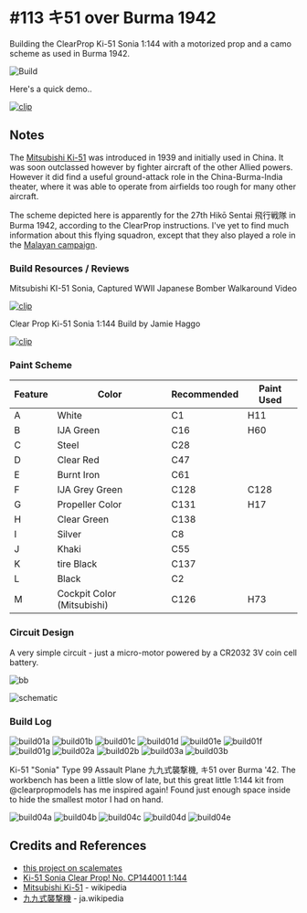 # #113 キ51 over Burma 1942

Building the ClearProp Ki-51 Sonia 1:144 with a motorized prop and a camo scheme as used in Burma 1942.

![Build](./assets/Ki51Burma_build.jpg?raw=true)

Here's a quick demo..

[![clip](https://img.youtube.com/vi/i48T5ShH0ek/0.jpg)](https://www.youtube.com/watch?v=i48T5ShH0ek)

## Notes

The [Mitsubishi Ki-51](https://en.wikipedia.org/wiki/Mitsubishi_Ki-51)
was introduced in 1939 and initially used in China. It was soon outclassed however by fighter aircraft of the other Allied powers.
However it did find a useful ground-attack role in the China-Burma-India theater, where it was able to operate from airfields too rough for many other aircraft.

The scheme depicted here is apparently for the 27th Hikō Sentai 飛行戦隊 in Burma 1942, according to the ClearProp instructions.
I've yet to find much information about this flying squadron, except that they also played a role in the
[Malayan campaign](https://en.wikipedia.org/wiki/Japanese_order_of_battle_during_the_Malayan_campaign).

### Build Resources / Reviews

Mitsubishi KI-51 Sonia, Captured WWII Japanese Bomber Walkaround Video

[![clip](https://img.youtube.com/vi/ais7oqwiGK4/0.jpg)](https://www.youtube.com/watch?v=ais7oqwiGK4)

Clear Prop Ki-51 Sonia 1:144 Build by Jamie Haggo

[![clip](https://img.youtube.com/vi/k9MJSpPsfdQ/0.jpg)](https://www.youtube.com/watch?v=k9MJSpPsfdQ)

### Paint Scheme

| Feature                | Color                      | Recommended | Paint Used |
|------------------------|----------------------------|-------------|------------|
| A                      | White                      | C1          | H11        |
| B                      | IJA Green                  | C16         | H60        |
| C                      | Steel                      | C28         |            |
| D                      | Clear Red                  | C47         |            |
| E                      | Burnt Iron                 | C61         |            |
| F                      | IJA Grey Green             | C128        | C128       |
| G                      | Propeller Color            | C131        | H17        |
| H                      | Clear Green                | C138        |            |
| I                      | Silver                     | C8          |            |
| J                      | Khaki                      | C55         |            |
| K                      | tire Black                 | C137        |            |
| L                      | Black                      | C2          |            |
| M                      | Cockpit Color (Mitsubishi) | C126        | H73        |

### Circuit Design

A very simple circuit - just a micro-motor powered by a CR2032 3V coin cell battery.

![bb](./assets/Ki51Burma_bb.jpg?raw=true)

![schematic](./assets/Ki51Burma_schematic.jpg?raw=true)

### Build Log

![build01a](./assets/build01a.jpg?raw=true)
![build01b](./assets/build01b.jpg?raw=true)
![build01c](./assets/build01c.jpg?raw=true)
![build01d](./assets/build01d.jpg?raw=true)
![build01e](./assets/build01e.jpg?raw=true)
![build01f](./assets/build01f.jpg?raw=true)
![build01g](./assets/build01g.jpg?raw=true)
![build02a](./assets/build02a.jpg?raw=true)
![build02b](./assets/build02b.jpg?raw=true)
![build03a](./assets/build03a.jpg?raw=true)
![build03b](./assets/build03b.jpg?raw=true)

Ki-51 "Sonia" Type 99 Assault Plane 九九式襲撃機, キ51 over Burma '42.
The workbench has been a little slow of late, but this great little 1:144 kit from @clearpropmodels has me inspired again!
Found just enough space inside to hide the smallest motor I had on hand.

![build04a](./assets/build04a.jpg?raw=true)
![build04b](./assets/build04b.jpg?raw=true)
![build04c](./assets/build04c.jpg?raw=true)
![build04d](./assets/build04d.jpg?raw=true)
![build04e](./assets/build04e.jpg?raw=true)

## Credits and References

* [this project on scalemates](https://www.scalemates.com/profiles/mate.php?id=74137&p=projects&project=155969)
* [Ki-51 Sonia Clear Prop! No. CP144001 1:144](https://www.scalemates.com/kits/clear-prop-cp144001-ki-51-sonia--1266204)
* [Mitsubishi Ki-51](https://en.wikipedia.org/wiki/Mitsubishi_Ki-51) - wikipedia
* [九九式襲撃機](https://ja.wikipedia.org/wiki/%E4%B9%9D%E4%B9%9D%E5%BC%8F%E8%A5%B2%E6%92%83%E6%A9%9F) - ja.wikipedia
